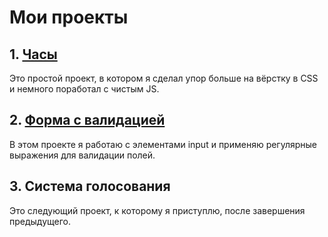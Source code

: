 # Мои проекты

## 1. [Часы](https://github.com/EgorEast/MyPetProjectsJS/tree/main/CurrentTime)

Это простой проект, в котором я сделал упор больше на вёрстку в CSS и немного поработал с чистым JS.

## 2. [Форма с валидацией](https://github.com/EgorEast/MyPetProjectsJS/tree/main/Form)

В этом проекте я работаю с элементами input и применяю регулярные выражения для валидации полей.

## 3. Система голосования

Это следующий проект, к которому я приступлю, после завершения предыдущего.
